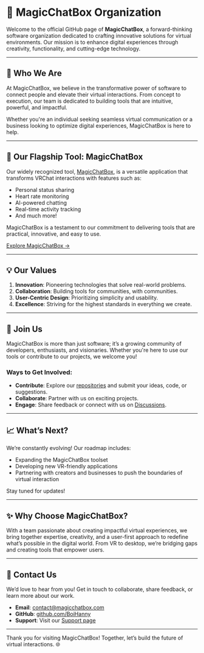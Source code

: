 # 🏢 MagicChatBox Organization

Welcome to the official GitHub page of **MagicChatBox**, a forward-thinking software organization dedicated to crafting innovative solutions for virtual environments. Our mission is to enhance digital experiences through creativity, functionality, and cutting-edge technology.

---

## 🚀 Who We Are

At MagicChatBox, we believe in the transformative power of software to connect people and elevate their virtual interactions. From concept to execution, our team is dedicated to building tools that are intuitive, powerful, and impactful.

Whether you're an individual seeking seamless virtual communication or a business looking to optimize digital experiences, MagicChatBox is here to help.

---

## 🌟 Our Flagship Tool: MagicChatBox

Our widely recognized tool, [MagicChatBox](https://github.com/BoiHanny/vrcosc-magicchatbox), is a versatile application that transforms VRChat interactions with features such as:

- Personal status sharing
- Heart rate monitoring
- AI-powered chatting
- Real-time activity tracking
- And much more!

MagicChatBox is a testament to our commitment to delivering tools that are practical, innovative, and easy to use.

[Explore MagicChatBox →](https://github.com/BoiHanny/vrcosc-magicchatbox)

---

## 💡 Our Values

1. **Innovation**: Pioneering technologies that solve real-world problems.
2. **Collaboration**: Building tools for communities, with communities.
3. **User-Centric Design**: Prioritizing simplicity and usability.
4. **Excellence**: Striving for the highest standards in everything we create.

---

## 👥 Join Us

MagicChatBox is more than just software; it’s a growing community of developers, enthusiasts, and visionaries. Whether you're here to use our tools or contribute to our projects, we welcome you!

### Ways to Get Involved:
- **Contribute**: Explore our [repositories](https://github.com/BoiHanny) and submit your ideas, code, or suggestions.
- **Collaborate**: Partner with us on exciting projects.
- **Engage**: Share feedback or connect with us on [Discussions](https://github.com/BoiHanny/vrcosc-magicchatbox/discussions).

---

## 📈 What’s Next?

We’re constantly evolving! Our roadmap includes:

- Expanding the MagicChatBox toolset
- Developing new VR-friendly applications
- Partnering with creators and businesses to push the boundaries of virtual interaction

Stay tuned for updates!

---

## ✨ Why Choose MagicChatBox?

With a team passionate about creating impactful virtual experiences, we bring together expertise, creativity, and a user-first approach to redefine what’s possible in the digital world. From VR to desktop, we’re bridging gaps and creating tools that empower users.

---

## 📩 Contact Us

We’d love to hear from you! Get in touch to collaborate, share feedback, or learn more about our work.

- **Email**: [contact@magicchatbox.com](mailto:contact@magicchatbox.com)
- **GitHub**: [github.com/BoiHanny](https://github.com/BoiHanny)
- **Support**: Visit our [Support page](https://github.com/BoiHanny/vrcosc-magicchatbox/blob/master/Support.md)

---

Thank you for visiting MagicChatBox! Together, let’s build the future of virtual interactions. 🌐